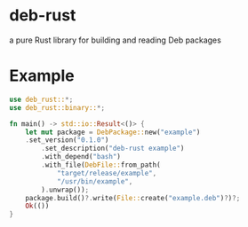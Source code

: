 # deb-rust

a pure Rust library for building and reading Deb packages

# Example

```rs
use deb_rust::*;
use deb_rust::binary::*;

fn main() -> std::io::Result<()> {
    let mut package = DebPackage::new("example")
    .set_version("0.1.0")
        .set_description("deb-rust example")
        .with_depend("bash")
        .with_file(DebFile::from_path(
            "target/release/example",
            "/usr/bin/example",
        ).unwrap());
    package.build()?.write(File::create("example.deb")?)?;
    Ok(())
}
```
